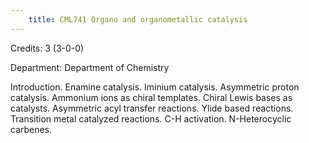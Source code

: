 ```yaml
---
    title: CML741 Organo and organometallic catalysis
---
```

Credits: 3 (3-0-0)

Department: Department of Chemistry

Introduction. Enamine catalysis. Iminium catalysis. Asymmetric proton catalysis. Ammonium ions as chiral templates. Chiral Lewis bases as catalysts. Asymmetric acyl transfer reactions. Ylide based reactions. Transition metal catalyzed reactions. C-H activation. N-Heterocyclic carbenes.